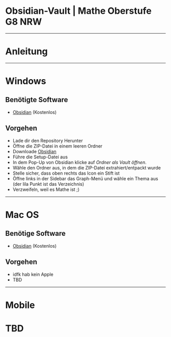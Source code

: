 # Obsidian-Vault | Mathe Oberstufe G8 NRW

---
# Anleitung

---
# Windows

## Benötigte Software

- [Obsidian](https://obsidian.md/download) (Kostenlos)

## Vorgehen 

- Lade dir den Repository Herunter 
- Öffne die ZIP-Datei in einem leeren Ordner 
- Downloade [Obsidian](https://obsidian.md/download) 
- Führe die Setup-Datei aus
- In dem Pop-Up von Obsidian klicke auf _Ordner als Vault öffnen_.
- Wähle den Ordner aus, in dem die ZIP-Datei extrahiert/entpackt wurde
- Stelle sicher, dass oben rechts das Icon ein Stift ist
- Öffne links in der Sidebar das Graph-Menü und wähle ein Thema aus (der lila Punkt ist das Verzeichnis)
- Verzweifeln, weil es Mathe ist ;)

---
# Mac OS

## Benötige Software

- [Obsidian](https://obsidian.md/download) (Kostenlos)

## Vorgehen

- idfk hab kein Apple 
- TBD

---
# Mobile

# TBD

